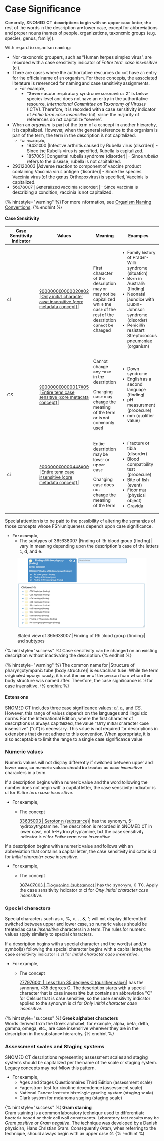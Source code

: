 # Case Significance

Generally, SNOMED CT descriptions begin with an upper case letter; the rest of the words in the description are lower case, except for abbreviations and proper nouns (names of people, organizations, taxonomic groups (e.g. species, genus, family)).

With regard to organism naming:

* Non-taxonomic groupers, such as “Human herpes simplex virus”, are recorded with a case sensitivity indicator of _Entire term case insensitive_ (ci).
* There are cases where the authoritative resources do not have an entry for the official name of an organism. For these concepts, the associated literature is referenced for naming and case sensitivity assignments.
  * For example,
    * “Severe acute respiratory syndrome coronavirus 2” is below species level and does not have an entry in the authoritative resource, _International Committee on Taxonomy of Viruses_ (ICTV). Therefore, it is recorded with a case sensitivity indicator of _Entire term case insensitive_ (ci), since the majority of references do not capitalize “severe”.
* When an _organism_ is part of the term of a concept in another hierarchy, it is capitalized. However, when the general reference to the organism is part of the term, the term in the description is not capitalized.
  * For example,
    * 19431000 |Infective arthritis caused by Rubella virus (disorder)| - Since the Rubella virus is specified, Rubella is capitalized.
    * 1857005 |Congenital rubella syndrome (disorder)| - Since _rubella_ refers to the disease, rubella is not capitalized.
* 293120003 |Adverse reaction to component of vaccine product containing Vaccinia virus antigen (disorder)| - Since the species Vaccinia virus (of the genus Orthopoxvirus) is specified, Vaccinia is capitalized.
* 56978007 |Generalized vaccinia (disorder)| - Since vaccinia is describing a condition, vaccinia is not capitalized.

{% hint style="warning" %}
For more information, see [Organism Naming Conventions](../domain-specific-modeling/organism/organism-naming-conventions.md).
{% endhint %}

#### **Case Sensitivity**

<table><thead><tr><th width="100">Case Sensitivity Indicator</th><th>Values</th><th>Meaning</th><th>Examples</th></tr></thead><tbody><tr><td>cI</td><td><a href="http://snomed.info/id/900000000000020002">900000000000020002 | Only initial character case insensitive (core metadata concept)|</a></td><td>First character of the description may or may not be capitalized while the case of the rest of the description cannot be changed</td><td><ul><li>Family history of Prader-Willi syndrome (situation)</li><li>Born in Australia (finding)</li><li>Neonatal jaundice with Dubin-Johnson syndrome (disorder)</li><li>Penicillin resistant Streptococcus pneumoniae (organism)</li></ul></td></tr><tr><td>CS</td><td><a href="http://snomed.info/id/900000000000017005">900000000000017005 | Entire term case sensitive (core metadata concept)|</a></td><td><p>Cannot change any case in the description</p><p>Changing case may change the meaning of the term or is not commonly used</p></td><td><ul><li>Down syndrome</li><li>English as a second language (finding)</li><li>pH measurement (procedure)</li><li>mm (qualifier value)</li></ul></td></tr><tr><td>ci</td><td><a href="http://snomed.info/id/900000000000448009">900000000000448009 | Entire term case insensitive (core metadata concept)|</a></td><td><p>Entire description may be lower or upper case</p><p>Changing case does not change the meaning of the term</p></td><td><ul><li>Fracture of tibia (disorder)</li><li>Blood compatibility test (procedure)</li><li>Bite of fish (event)</li><li>Floor mat (physical object)</li><li>Gravida</li></ul></td></tr></tbody></table>

Special attention is to be paid to the possibility of altering the semantics of those concepts whose FSN uniqueness depends upon case significance.

* For example,
  * The subtypes of 365638007 |Finding of Rh blood group (finding)| vary in meaning depending upon the description's case of the letters c, d, and e.

<figure><img src="../../../.gitbook/assets/image (5) (1) (1) (1) (1) (1).png" alt=""><figcaption><p>Stated view of 365638007 |Finding of Rh blood group (finding)| and subtypes</p></figcaption></figure>

{% hint style="success" %}
Case sensitivity can be changed on an existing description without inactivating the description.
{% endhint %}

{% hint style="warning" %}
The common name for |Structure of pharyngotympanic tube (body structure)| is eustachian tube. While the term originated eponymously, it is not the name of the person from whom the body structure was named after. Therefore, the case significance is _ci_ for case insensitive.
{% endhint %}

#### Extensions <a href="#extensions" id="extensions"></a>

SNOMED CT includes three case significance values: _ci_, _cI_, and _CS_. However, this range of values depends on the languages and linguistic norms. For the International Edition, where the first character of descriptions is always capitalized, the value "Only initial character case insensitive" ("cI") is necessary. This value is not required for descriptions in extensions that do not adhere to this convention. When appropriate, it is also acceptable to limit the range to a single case significance value.

### Numeric values <a href="#numeric-values" id="numeric-values"></a>

Numeric values will not display differently if switched between upper and lower case, so numeric values should be treated as case _insensitive_ characters in a term.

If a description begins with a numeric value and the word following the number does not begin with a capital letter, the case sensitivity indicator is ci for _Entire term case insensitive_.

* For example,
  *   The concept

      [33635003 | Serotonin (substance)|](http://snomed.info/id/33635003) has the synonym, 5-hydroxytryptamine. The description is recorded in SNOMED CT in lower case, not 5-Hydroxytryptamine, but the case sensitivity indicator is _ci_ for _Entire term case insensitive_.

If a description begins with a numeric value and follows with an abbreviation that contains a capital letter, the case sensitivity indicator is cl for _Initial character case insensitive_.

* For example,
  *   The concept

      [387407006 | Tioguanine (substance)|](http://snomed.info/id/387407006) has the synonym, 6-TG. Apply the case sensitivity indicator of cl for _Only initial character case insensitive_.

### Special characters <a href="#special-characters" id="special-characters"></a>

Special characters such as <, %, >, . , &, ^, will not display differently if switched between upper and lower case, so numeric values should be treated as case _insensitive_ characters in a term. The rules for numeric values apply similarly to special characters.

If a description begins with a special character and the word(s) and/or symbol(s) following the special character begins with a capital letter, the case sensitivity indicator is _cl_ for _Initial character case insensitive_.

* For example,
  *   The concept

      [277976001 | Less than 35 degrees C (qualifier value)|](http://snomed.info/id/277976001) has the synonym, <35 degrees C. The description starts with a special character that is case insensitive but contains an abbreviation "C" for Celsius that is case sensitive, so the case sensitivity indicator applied to the synonym is _cl_ for _Only_ &#x69;_&#x6E;itial character case insensitive_.

{% hint style="success" %}
**Greek alphabet characters**\
Words derived from the Greek alphabet, for example, alpha, beta, delta, gamma, omega, etc., are case insensitive wherever they are in the description in the substance hierarchy.
{% endhint %}

### Assessment scales and Staging systems <a href="#assessment-scales-and-staging-systems" id="assessment-scales-and-staging-systems"></a>

SNOMED CT descriptions representing assessment scales and staging systems should be capitalized per the name of the scale or staging system. Legacy concepts may not follow this pattern.

* For example,
  * Ages and Stages Questionnaires Third Edition (assessment scale)
  * Fagerstrom test for nicotine dependence (assessment scale)
  * National Cancer Institute histologic grading system (staging scale)
  * Clark system for melanoma staging (staging scale)

{% hint style="success" %}
**Gram staining**\
Gram staining is a common laboratory technique used to differentiate bacteria based on their cell wall constituents. Laboratory test results may be _Gram positive_ or _Gram negative_. The technique was developed by a Danish physician, Hans Christian Gram. Consequently _Gram_, when referring to the technique, should always begin with an upper case _G_.
{% endhint %}
